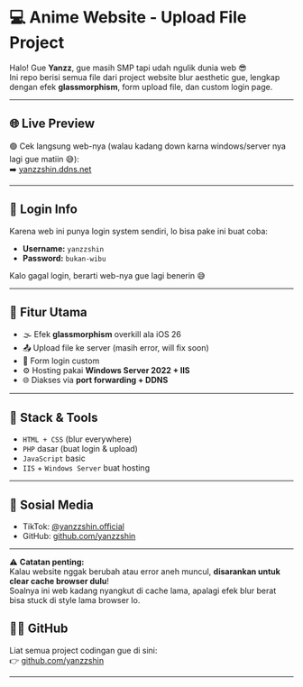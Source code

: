 # 💻 Anime Website - Upload File Project

Halo! Gue **Yanzz**, gue masih SMP tapi udah ngulik dunia web 😎  
Ini repo berisi semua file dari project website blur aesthetic gue, lengkap dengan efek **glassmorphism**, form upload file, dan custom login page.

---

## 🌐 Live Preview
🟢 Cek langsung web-nya (walau kadang down karna windows/server nya lagi gue matiin 😅):  
➡️ [yanzzshin.ddns.net](yanzzshin.ddns.net)

---

## 🔐 Login Info
Karena web ini punya login system sendiri, lo bisa pake ini buat coba:
- **Username:** `yanzzshin`
- **Password:** `bukan-wibu`

Kalo gagal login, berarti web-nya gue lagi benerin 😅

---

## 📁 Fitur Utama
- 🌫️ Efek **glassmorphism** overkill ala iOS 26
- 📤 Upload file ke server (masih error, will fix soon)
- 🔐 Form login custom
- ⚙️ Hosting pakai **Windows Server 2022 + IIS**
- 🌐 Diakses via **port forwarding + DDNS**

---

## 🧠 Stack & Tools
- `HTML + CSS` (blur everywhere)
- `PHP` dasar (buat login & upload)
- `JavaScript` basic
- `IIS` + `Windows Server` buat hosting

---

## 📱 Sosial Media
- TikTok: [@yanzzshin.official](https://www.tiktok.com/@yanzzshin.official)
- GitHub: [github.com/yanzzshin](https://github.com/yanzzshin)

---

⚠️ **Catatan penting:**  
Kalau website nggak berubah atau error aneh muncul, **disarankan untuk clear cache browser dulu**!  
Soalnya ini web kadang nyangkut di cache lama, apalagi efek blur berat bisa stuck di style lama browser lo.

## 👨‍💻 GitHub
Liat semua project codingan gue di sini:  
👉 [github.com/yanzzshin](https://github.com/yanzzshin)

---

